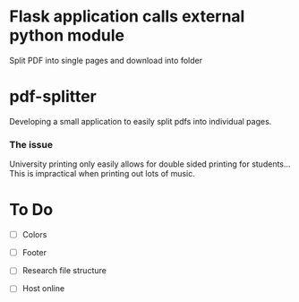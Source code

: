 # Flask application calls external python module
Split PDF into single pages and download into folder

# pdf-splitter
Developing a small application to easily split pdfs into individual pages.

### The issue
University printing only easily allows for double sided printing for students...
This is impractical when printing out lots of music.

# To Do
- [ ] Colors
- [ ] Footer
- [ ] Research file structure
- [ ] Host online


